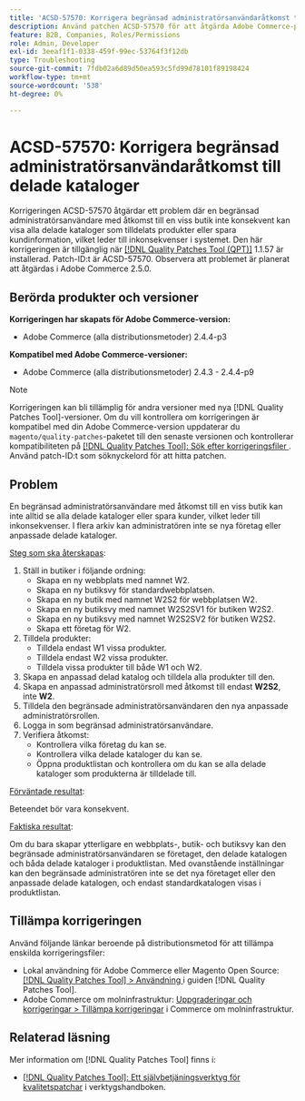 ```yaml
---
title: 'ACSD-57570: Korrigera begränsad administratörsanvändaråtkomst till delade kataloger'
description: Använd patchen ACSD-57570 för att åtgärda Adobe Commerce-problemet där en begränsad administratörsanvändare med åtkomst till en viss butik inte konsekvent kan visa alla delade kataloger som tilldelats produkter eller spara kundinformation, vilket leder till inkonsekvenser i systemet.
feature: B2B, Companies, Roles/Permissions
role: Admin, Developer
exl-id: 3eeaf1f1-0338-459f-99ec-53764f3f12db
type: Troubleshooting
source-git-commit: 7fdb02a6d89d50ea593c5fd99d78101f89198424
workflow-type: tm+mt
source-wordcount: '538'
ht-degree: 0%

---
```


# ACSD-57570: Korrigera begränsad administratörsanvändaråtkomst till delade kataloger

Korrigeringen ACSD-57570 åtgärdar ett problem där en begränsad administratörsanvändare med åtkomst till en viss butik inte konsekvent kan visa alla delade kataloger som tilldelats produkter eller spara kundinformation, vilket leder till inkonsekvenser i systemet. Den här korrigeringen är tillgänglig när [[!DNL Quality Patches Tool (QPT)]](/help/tools/quality-patches-tool/quality-patches-tool-to-self-serve-quality-patches.md) 1.1.57 är installerad. Patch-ID:t är ACSD-57570. Observera att problemet är planerat att åtgärdas i Adobe Commerce 2.5.0.

## Berörda produkter och versioner

**Korrigeringen har skapats för Adobe Commerce-version:**

* Adobe Commerce (alla distributionsmetoder) 2.4.4-p3

**Kompatibel med Adobe Commerce-versioner:**

* Adobe Commerce (alla distributionsmetoder) 2.4.3 - 2.4.4-p9

>[!NOTE]
>
>Korrigeringen kan bli tillämplig för andra versioner med nya [!DNL Quality Patches Tool]-versioner. Om du vill kontrollera om korrigeringen är kompatibel med din Adobe Commerce-version uppdaterar du `magento/quality-patches`-paketet till den senaste versionen och kontrollerar kompatibiliteten på [[!DNL Quality Patches Tool]: Sök efter korrigeringsfiler ](https://experienceleague.adobe.com/tools/commerce-quality-patches/index.html?lang=sv-SE). Använd patch-ID:t som söknyckelord för att hitta patchen.

## Problem

En begränsad administratörsanvändare med åtkomst till en viss butik kan inte alltid se alla delade kataloger eller spara kunder, vilket leder till inkonsekvenser. I flera arkiv kan administratören inte se nya företag eller anpassade delade kataloger.

<u>Steg som ska återskapas</u>:

1. Ställ in butiker i följande ordning:
   * Skapa en ny webbplats med namnet W2.
   * Skapa en ny butiksvy för standardwebbplatsen.
   * Skapa en ny butik med namnet W2S2 för webbplatsen W2.
   * Skapa en ny butiksvy med namnet W2S2SV1 för butiken W2S2.
   * Skapa en ny butiksvy med namnet W2S2SV2 för butiken W2S2.
   * Skapa ett företag för W2.
1. Tilldela produkter:
   * Tilldela endast W1 vissa produkter.
   * Tilldela endast W2 vissa produkter.
   * Tilldela vissa produkter till både W1 och W2.
1. Skapa en anpassad delad katalog och tilldela alla produkter till den.
1. Skapa en anpassad administratörsroll med åtkomst till endast **W2S2**, inte **W2**.
1. Tilldela den begränsade administratörsanvändaren den nya anpassade administratörsrollen.
1. Logga in som begränsad administratörsanvändare.
1. Verifiera åtkomst:
   * Kontrollera vilka företag du kan se.
   * Kontrollera vilka delade kataloger du kan se.
   * Öppna produktlistan och kontrollera om du kan se alla delade kataloger som produkterna är tilldelade till.

<u>Förväntade resultat</u>:

Beteendet bör vara konsekvent.

<u>Faktiska resultat</u>:

Om du bara skapar ytterligare en webbplats-, butik- och butiksvy kan den begränsade administratörsanvändaren se företaget, den delade katalogen och båda delade kataloger i produktlistan. Med ovanstående inställningar kan den begränsade administratören inte se det nya företaget eller den anpassade delade katalogen, och endast standardkatalogen visas i produktlistan.

## Tillämpa korrigeringen

Använd följande länkar beroende på distributionsmetod för att tillämpa enskilda korrigeringsfiler:

* Lokal användning för Adobe Commerce eller Magento Open Source: [[!DNL Quality Patches Tool] > Användning ](/help/tools/quality-patches-tool/usage.md) i guiden [!DNL Quality Patches Tool].
* Adobe Commerce om molninfrastruktur: [Uppgraderingar och korrigeringar > Tillämpa korrigeringar](https://experienceleague.adobe.com/docs/commerce-cloud-service/user-guide/develop/upgrade/apply-patches.html?lang=sv-SE) i Commerce om molninfrastruktur.

## Relaterad läsning

Mer information om [!DNL Quality Patches Tool] finns i:

* [[!DNL Quality Patches Tool]: Ett självbetjäningsverktyg för kvalitetspatchar](/help/tools/quality-patches-tool/quality-patches-tool-to-self-serve-quality-patches.md) i verktygshandboken.
